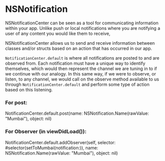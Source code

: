 # NSNotification

NSNotificationCenter can be seen as a tool for communicating information within your app. Unlike push or local notifications where you are notifying a user of any content you would like them to receive,

NSNotificationCenter allows us to send and receive information between classes and/or structs based on an action that has occurred in our app.

`NotificationCenter.default` is where all notifications are posted to and are observed from. Each notification must have a unique way to identify themselves, which would then represent the channel we are tuning in to if we continue with our analogy. In this same way, if we were to observe, or listen, to any channel, we would call on the observe method available to us through `NotificationCenter.default` and perform some type of action based on this listening.

### For post:

NotificationCenter.default.post(name: NSNotification.Name(rawValue: "Mumbai"), object: nil)

### For Observer (in viewDidLoad()):

NotificationCenter.default.addObserver(self, selector: #selector(setToMumbai(notification:)), name: NSNotification.Name(rawValue: "Mumbai"), object: nil)

